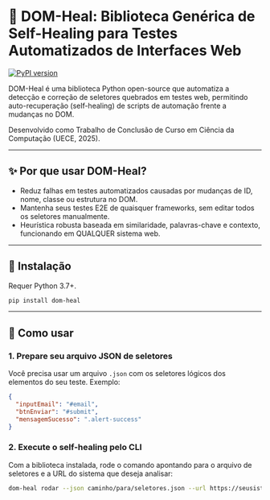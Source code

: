 # 🧬 DOM-Heal: Biblioteca Genérica de Self-Healing para Testes Automatizados de Interfaces Web

[![PyPI version](https://badge.fury.io/py/dom-heal.svg)](https://pypi.org/project/dom-heal/)

DOM-Heal é uma biblioteca Python open-source que automatiza a detecção e correção de seletores quebrados em testes web, permitindo auto-recuperação (self-healing) de scripts de automação frente a mudanças no DOM.

Desenvolvido como Trabalho de Conclusão de Curso em Ciência da Computação (UECE, 2025).

---

## ✨ Por que usar DOM-Heal?

- Reduz falhas em testes automatizados causadas por mudanças de ID, nome, classe ou estrutura no DOM.
- Mantenha seus testes E2E de quaisquer frameworks, sem editar todos os seletores manualmente.
- Heurística robusta baseada em similaridade, palavras-chave e contexto, funcionando em QUALQUER sistema web.

---

## 🚀 Instalação

Requer Python 3.7+.

```bash
pip install dom-heal
```
---

## 📖 Como usar

### 1. Prepare seu arquivo JSON de seletores

Você precisa usar um arquivo `.json` com os seletores lógicos dos elementos do seu teste. Exemplo:

```json
{
  "inputEmail": "#email",
  "btnEnviar": "#submit",
  "mensagemSucesso": ".alert-success"
}
```

### 2. Execute o self-healing pelo CLI

Com a biblioteca instalada, rode o comando apontando para o arquivo de seletores e a URL do sistema que deseja analisar:

```bash
dom-heal rodar --json caminho/para/seletores.json --url https://seusistema.com/sua_pagina
```